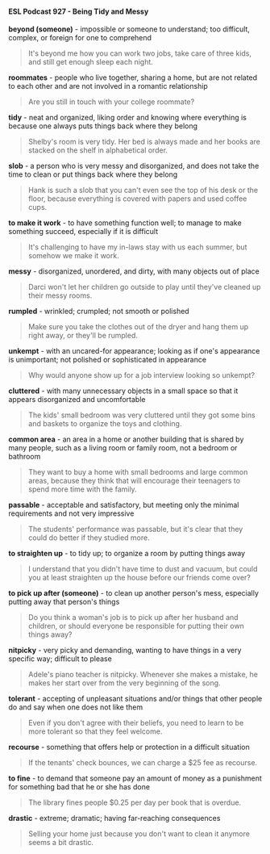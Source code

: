 #### ESL Podcast 927 - Being Tidy and Messy

**beyond (someone)** - impossible or someone to understand; too difficult,
complex, or foreign for one to comprehend

> It's beyond me how you can work two jobs, take care of three kids, and still get
enough sleep each night.

**roommates** - people who live together, sharing a home, but are not related to
each other and are not involved in a romantic relationship

> Are you still in touch with your college roommate?

**tidy** - neat and organized, liking order and knowing where everything is because
one always puts things back where they belong

> Shelby's room is very tidy. Her bed is always made and her books are stacked
on the shelf in alphabetical order.

**slob** - a person who is very messy and disorganized, and does not take the time
to clean or put things back where they belong

> Hank is such a slob that you can't even see the top of his desk or the floor,
because everything is covered with papers and used coffee cups.

**to make it work** - to have something function well; to manage to make
something succeed, especially if it is difficult

> It's challenging to have my in-laws stay with us each summer, but somehow we
make it work.

**messy** - disorganized, unordered, and dirty, with many objects out of place

> Darci won't let her children go outside to play until they've cleaned up their
messy rooms.

**rumpled** - wrinkled; crumpled; not smooth or polished

> Make sure you take the clothes out of the dryer and hang them up right away,
or they'll be rumpled.

**unkempt** - with an uncared-for appearance; looking as if one's appearance is
unimportant; not polished or sophisticated in appearance

> Why would anyone show up for a job interview looking so unkempt?

**cluttered** - with many unnecessary objects in a small space so that it appears
disorganized and uncomfortable

> The kids' small bedroom was very cluttered until they got some bins and
baskets to organize the toys and clothing.

**common area** - an area in a home or another building that is shared by many
people, such as a living room or family room, not a bedroom or bathroom

> They want to buy a home with small bedrooms and large common areas,
because they think that will encourage their teenagers to spend more time with
the family.

**passable** - acceptable and satisfactory, but meeting only the minimal
requirements and not very impressive

> The students' performance was passable, but it's clear that they could do better
if they studied more.

**to straighten up** - to tidy up; to organize a room by putting things away

> I understand that you didn't have time to dust and vacuum, but could you at
least straighten up the house before our friends come over?

**to pick up after (someone)** - to clean up another person's mess, especially
putting away that person's things

> Do you think a woman's job is to pick up after her husband and children, or
should everyone be responsible for putting their own things away?

**nitpicky** - very picky and demanding, wanting to have things in a very specific
way; difficult to please

> Adele's piano teacher is nitpicky. Whenever she makes a mistake, he makes
her start over from the very beginning of the song.

**tolerant** - accepting of unpleasant situations and/or things that other people do
and say when one does not like them

> Even if you don't agree with their beliefs, you need to learn to be more tolerant
so that they feel welcome.

**recourse** - something that offers help or protection in a difficult situation

> If the tenants' check bounces, we can charge a $25 fee as recourse.

**to fine** - to demand that someone pay an amount of money as a punishment for
something bad that he or she has done

> The library fines people $0.25 per day per book that is overdue.

**drastic** - extreme; dramatic; having far-reaching consequences

> Selling your home just because you don't want to clean it anymore seems a bit
drastic.

